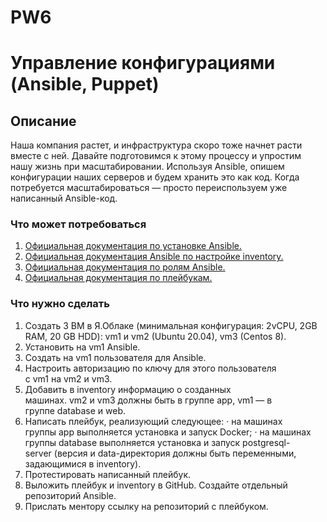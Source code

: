 # PW6

# Управление конфигурациями (Ansible, Puppet)
## Описание
Наша компания растет, и инфраструктура скоро тоже начнет расти вместе с ней. Давайте подготовимся к этому процессу и упростим нашу жизнь при масштабировании. Используя Ansible, опишем конфигурации наших серверов и будем хранить это как код. Когда потребуется масштабироваться — просто переиспользуем уже написанный Ansible-код.
### Что может потребоваться
1.	[Официальная документация по установке Ansible.](https://docs.ansible.com/ansible/latest/installation_guide/intro_installation.html)
2.	[Официальная документация Ansible по настройке inventory.](https://docs.ansible.com/ansible/latest/user_guide/intro_inventory.html)
3.	[Официальная документация по ролям Ansible.](https://docs.ansible.com/ansible/latest/user_guide/playbooks_reuse_roles.html)
4.	[Официальная документация по плейбукам.](https://docs.ansible.com/ansible/latest/user_guide/playbooks.html)

### Что нужно сделать
1.	Создать 3 ВМ в Я.Облаке (минимальная конфигурация: 2vCPU, 2GB RAM, 20 GB HDD): vm1 и vm2 (Ubuntu 20.04), vm3 (Centos 8).
2.	Установить на vm1 Ansible.
3.	Создать на vm1 пользователя для Ansible.
4.	Настроить авторизацию по ключу для этого пользователя с vm1 на vm2 и vm3.
5.	Добавить в inventory информацию о созданных машинах. vm2 и vm3 должны быть в группе app, vm1 — в группе database и web.
6.	Написать плейбук, реализующий следующее:
·	на машинах группы app выполняется установка и запуск Docker;
·	на машинах группы database выполняется установка и запуск postgresql-server (версия и data-директория должны быть переменными, задающимися в inventory).
7.	Протестировать написанный плейбук.
8.	Выложить плейбук и inventory в GitHub. Создайте отдельный репозиторий Ansible.
9.	Прислать ментору ссылку на репозиторий с плейбуком.
